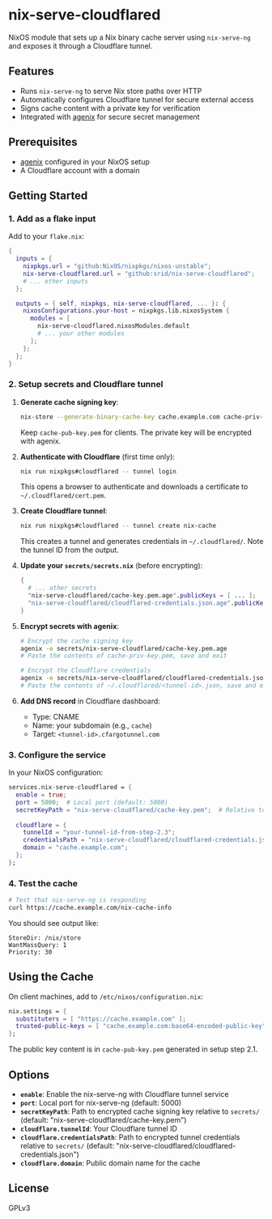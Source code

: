 # nix-serve-cloudflared

NixOS module that sets up a Nix binary cache server using `nix-serve-ng` and exposes it through a Cloudflare tunnel.

## Features

- Runs `nix-serve-ng` to serve Nix store paths over HTTP
- Automatically configures Cloudflare tunnel for secure external access
- Signs cache content with a private key for verification
- Integrated with [agenix](https://github.com/ryantm/agenix) for secure secret management

## Prerequisites

- [agenix](https://github.com/ryantm/agenix) configured in your NixOS setup
- A Cloudflare account with a domain

## Getting Started

### 1. Add as a flake input

Add to your `flake.nix`:

```nix
{
  inputs = {
    nixpkgs.url = "github:NixOS/nixpkgs/nixos-unstable";
    nix-serve-cloudflared.url = "github:srid/nix-serve-cloudflared";
    # ... other inputs
  };

  outputs = { self, nixpkgs, nix-serve-cloudflared, ... }: {
    nixosConfigurations.your-host = nixpkgs.lib.nixosSystem {
      modules = [
        nix-serve-cloudflared.nixosModules.default
        # ... your other modules
      ];
    };
  };
}
```

### 2. Setup secrets and Cloudflare tunnel

1. **Generate cache signing key**:
   ```bash
   nix-store --generate-binary-cache-key cache.example.com cache-priv-key.pem cache-pub-key.pem
   ```
   Keep `cache-pub-key.pem` for clients. The private key will be encrypted with agenix.

2. **Authenticate with Cloudflare** (first time only):
   ```bash
   nix run nixpkgs#cloudflared -- tunnel login
   ```
   This opens a browser to authenticate and downloads a certificate to `~/.cloudflared/cert.pem`.

3. **Create Cloudflare tunnel**:
   ```bash
   nix run nixpkgs#cloudflared -- tunnel create nix-cache
   ```
   This creates a tunnel and generates credentials in `~/.cloudflared/`.
   Note the tunnel ID from the output.

4. **Update your `secrets/secrets.nix`** (before encrypting):
   ```nix
   {
     # ... other secrets
     "nix-serve-cloudflared/cache-key.pem.age".publicKeys = [ ... ];
     "nix-serve-cloudflared/cloudflared-credentials.json.age".publicKeys = [ ... ];
   }
   ```

5. **Encrypt secrets with agenix**:
   ```bash
   # Encrypt the cache signing key
   agenix -e secrets/nix-serve-cloudflared/cache-key.pem.age
   # Paste the contents of cache-priv-key.pem, save and exit
   
   # Encrypt the Cloudflare credentials
   agenix -e secrets/nix-serve-cloudflared/cloudflared-credentials.json.age
   # Paste the contents of ~/.cloudflared/<tunnel-id>.json, save and exit
   ```

6. **Add DNS record** in Cloudflare dashboard:
   - Type: CNAME
   - Name: your subdomain (e.g., `cache`)
   - Target: `<tunnel-id>.cfargotunnel.com`

### 3. Configure the service

In your NixOS configuration:

```nix
services.nix-serve-cloudflared = {
  enable = true;
  port = 5000;  # Local port (default: 5000)
  secretKeyPath = "nix-serve-cloudflared/cache-key.pem";  # Relative to secrets/
  
  cloudflare = {
    tunnelId = "your-tunnel-id-from-step-2.3";
    credentialsPath = "nix-serve-cloudflared/cloudflared-credentials.json";  # Relative to secrets/
    domain = "cache.example.com";
  };
};
```

### 4. Test the cache

```bash
# Test that nix-serve-ng is responding
curl https://cache.example.com/nix-cache-info
```

You should see output like:
```
StoreDir: /nix/store
WantMassQuery: 1
Priority: 30
```

## Using the Cache

On client machines, add to `/etc/nixos/configuration.nix`:

```nix
nix.settings = {
  substituters = [ "https://cache.example.com" ];
  trusted-public-keys = [ "cache.example.com:base64-encoded-public-key" ];
};
```

The public key content is in `cache-pub-key.pem` generated in setup step 2.1.

## Options

- **`enable`**: Enable the nix-serve-ng with Cloudflare tunnel service
- **`port`**: Local port for nix-serve-ng (default: 5000)
- **`secretKeyPath`**: Path to encrypted cache signing key relative to `secrets/` (default: "nix-serve-cloudflared/cache-key.pem")
- **`cloudflare.tunnelId`**: Your Cloudflare tunnel ID
- **`cloudflare.credentialsPath`**: Path to encrypted tunnel credentials relative to `secrets/` (default: "nix-serve-cloudflared/cloudflared-credentials.json")
- **`cloudflare.domain`**: Public domain name for the cache

## License

GPLv3
